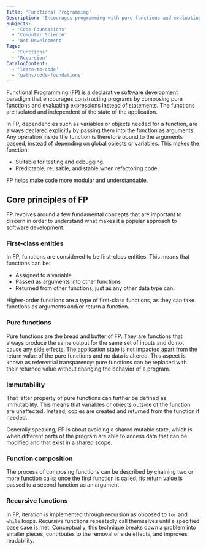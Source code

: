 ```yaml
---
Title: 'Functional Programming'
Description: 'Encourages programming with pure functions and evaluating expressions instead of statements.'
Subjects:
  - 'Code Foundations'
  - 'Computer Science'
  - 'Web Development'
Tags:
  - 'Functions'
  - 'Recursion'
CatalogContent:
  - 'learn-to-code'
  - 'paths/code-foundations'
---
```


Functional Programming (FP) is a declarative software development paradigm that encourages constructing programs by composing pure functions and evaluating expressions instead of statements. The functions are isolated and independent of the state of the application.

In FP, dependencies such as variables or objects needed for a function, are always declared explicitly by passing them into the function as arguments. Any operation inside the function is therefore bound to the arguments passed, instead of depending on global objects or variables. This makes the function:

- Suitable for testing and debugging.
- Predictable, reusable, and stable when refactoring code.

FP helps make code more modular and understandable.

## Core principles of FP

FP revolves around a few fundamental concepts that are important to discern in order to understand what makes it a popular approach to software development.

### First-class entities

In FP, functions are considered to be first-class entities. This means that functions can be:

- Assigned to a variable
- Passed as arguments into other functions
- Returned from other functions, just as any other data type can.

Higher-order functions are a type of first-class functions, as they can take functions as arguments and/or return a function.

### Pure functions

Pure functions are the bread and butter of FP. They are functions that always produce the same output for the same set of inputs and do not cause any side effects. The application state is not impacted apart from the return value of the pure functions and no data is altered. This aspect is known as referential transparency: pure functions can be replaced with their returned value without changing the behavior of a program.

### Immutability

That latter property of pure functions can further be defined as immutability. This means that variables or objects outside of the function are unaffected. Instead, copies are created and returned from the function if needed.

Generally speaking, FP is about avoiding a shared mutable state, which is when different parts of the program are able to access data that can be modified and that exist in a shared scope.

### Function composition

The process of composing functions can be described by chaining two or more function calls; once the first function is called, its return value is passed to a second function as an argument.

### Recursive functions

In FP, iteration is implemented through recursion as opposed to `for` and `while` loops. Recursive functions repeatedly call themselves until a specified base case is met. Conceptually, this technique breaks down a problem into smaller pieces, contributes to the removal of side effects, and improves readability.
